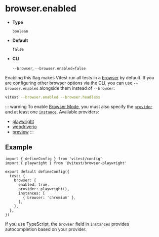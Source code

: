 # browser.enabled

- **Type**

  `boolean`

- **Default**

  `false`

- **CLI**

  `--browser`, `--browser.enabled=false`

Enabling this flag makes Vitest run all tests in a [browser](/guide/browser) by default. If you are configuring other browser options via the CLI, you can use `--browser.enabled` alongside them instead of `--browser`:

```sh
vitest --browser.enabled --browser.headless
```

::: warning
To enable [Browser Mode](/guide/browser), you must also specify the [`provider`](/config/browser/provider) and at least one [`instance`](/config/browser/instances). Available providers:

- [playwright](/config/browser/playwright)
- [webdriverio](/config/browser/webdriverio)
- [preview](/config/browser/preview)
:::

## Example

```js{7} [vitest.config.js]
import { defineConfig } from 'vitest/config'
import { playwright } from '@vitest/browser-playwright'

export default defineConfig({
  test: {
    browser: {
      enabled: true,
      provider: playwright(),
      instances: [
        { browser: 'chromium' },
      ],
    },
  },
})
```

If you use TypeScript, the `browser` field in `instances` provides autocompletion based on your provider.
